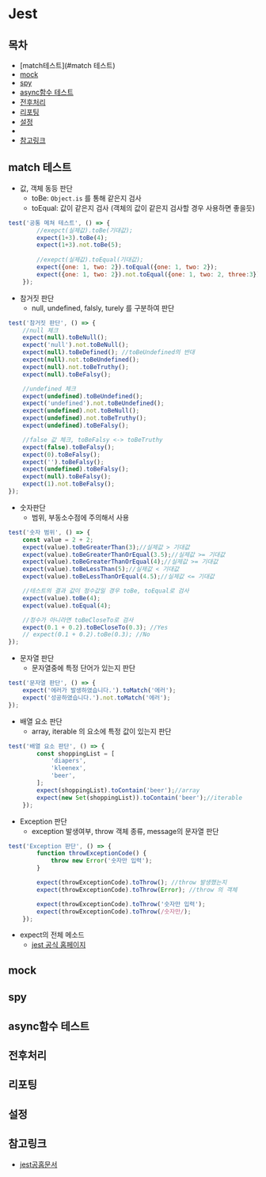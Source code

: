 # Jest

## 목차
- [match테스트](#match 테스트)
- [mock]()
- [spy]()
- [async함수 테스트]()
- [전후처리]()
- [리포팅]()
- [설정]()
- []()
- [참고링크](#참고링크)

## match 테스트
- 값, 객체 동등 판단
    - toBe: `Object.is` 를 통해 같은지 검사
    - toEqual: 값이 같은지 검사 (객체의 값이 같은지 검사할 경우 사용하면 좋을듯) 
``` javascript
test('공통 메쳐 테스트', () => {
        //exepct(실제값).toBe(기대값);
        expect(1+3).toBe(4);
        expect(1+3).not.toBe(5);
        
        //exepct(실제값).toEqual(기대값);
        expect({one: 1, two: 2}).toEqual({one: 1, two: 2});
        expect({one: 1, two: 2}).not.toEqual({one: 1, two: 2, three:3});
    });
```

- 참거짓 판단
    - null, undefined, falsly, turely 를 구분하여 판단
``` javascript
test('참거짓 판단', () => {
    //null 체크
    expect(null).toBeNull();
    expect('null').not.toBeNull();
    expect(null).toBeDefined(); //toBeUndefined의 반대
    expect(null).not.toBeUndefined();
    expect(null).not.toBeTruthy();
    expect(null).toBeFalsy();

    //undefined 체크
    expect(undefined).toBeUndefined();
    expect('undefined').not.toBeUndefined();
    expect(undefined).not.toBeNull();
    expect(undefined).not.toBeTruthy();
    expect(undefined).toBeFalsy();

    //false 값 체크, toBeFalsy <-> toBeTruthy
    expect(false).toBeFalsy();
    expect(0).toBeFalsy();
    expect('').toBeFalsy();
    expect(undefined).toBeFalsy();
    expect(null).toBeFalsy();
    expect(1).not.toBeFalsy();
});
```

- 숫자판단
    - 범위, 부동소수점에 주의해서 사용
``` javascript
test('숫자 범위', () => {
    const value = 2 + 2;
    expect(value).toBeGreaterThan(3);//실제값 > 기대값
    expect(value).toBeGreaterThanOrEqual(3.5);//실제값 >= 기대값
    expect(value).toBeGreaterThanOrEqual(4);//실제값 >= 기대값
    expect(value).toBeLessThan(5);//실제값 < 기대값
    expect(value).toBeLessThanOrEqual(4.5);//실제값 <= 기대값

    //테스트의 결과 값이 정수값일 경우 toBe, toEqual로 검사
    expect(value).toBe(4);
    expect(value).toEqual(4);

    //정수가 아니라면 toBeCloseTo로 검사
    expect(0.1 + 0.2).toBeCloseTo(0.3); //Yes
    // expect(0.1 + 0.2).toBe(0.3); //No
});
```

- 문자열 판단
    - 문자열중에 특정 단어가 있는지 판단
``` javascript
test('문자열 판단', () => {
    expect('에러가 발생하였습니다.').toMatch('에러');
    expect('성공하였습니다.').not.toMatch('에러');
});
```

- 배열 요소 판단
    - array, iterable 의 요소에 특정 값이 있는지 판단
``` javascript
test('배열 요소 판단', () => {
        const shoppingList = [
            'diapers',
            'kleenex',
            'beer',
        ];
        expect(shoppingList).toContain('beer');//array
        expect(new Set(shoppingList)).toContain('beer');//iterable
    });
```

- Exception 판단
    - exception 발생여부, throw 객체 종류, message의 문자열 판단
``` javascript
test('Exception 판단', () => {
        function throwExceptionCode() {
            throw new Error('숫자만 입력');
        }

        expect(throwExceptionCode).toThrow(); //throw 발생했는지
        expect(throwExceptionCode).toThrow(Error); //throw 의 객체

        expect(throwExceptionCode).toThrow('숫자만 입력');
        expect(throwExceptionCode).toThrow(/숫자만/);
    });
```

- expect의 전체 메소드
    - [jest 공식 홈페이지](https://jestjs.io/docs/en/expect)

## mock
## spy
## async함수 테스트
## 전후처리
## 리포팅
## 설정

## 참고링크
- [jest공홈문서](https://jestjs.io/docs/en/getting-started)